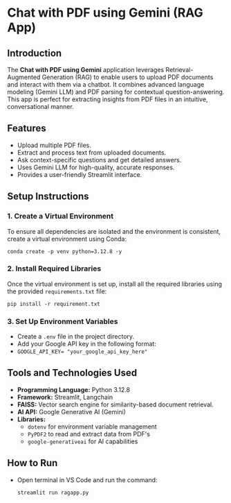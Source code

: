 # Chat with PDF using Gemini (RAG App)

## Introduction
The **Chat with PDF using Gemini** application leverages Retrieval-Augmented Generation (RAG) to enable users to upload PDF documents and interact with them via a chatbot. It combines advanced language modeling (Gemini LLM) and PDF parsing for contextual question-answering. This app is perfect for extracting insights from PDF files in an intuitive, conversational manner.

## Features
- Upload multiple PDF files.
- Extract and process text from uploaded documents.
- Ask context-specific questions and get detailed answers.
- Uses Gemini LLM for high-quality, accurate responses.
- Provides a user-friendly Streamlit interface.

## Setup Instructions

### 1. Create a Virtual Environment
To ensure all dependencies are isolated and the environment is consistent, create a virtual environment using Conda:

`conda create -p venv python=3.12.8 -y`

### 2. Install Required Libraries
Once the virtual environment is set up, install all the required libraries using the provided `requirements.txt` file:

`pip install -r requirement.txt`

### 3. Set Up Environment Variables
- Create a `.env` file in the project directory.
- Add your Google API key in the following format:
- 
  `GOOGLE_API_KEY= "your_google_api_key_here"`
  
## Tools and Technologies Used
- **Programming Language:** Python 3.12.8
- **Framework:** Streamlit, Langchain
- **FAISS:** Vector search engine for similarity-based document retrieval.
- **AI API:** Google Generative AI (Gemini)
- **Libraries:**
  - `dotenv` for environment variable management
  - `PyPDF2` to read and extract data from PDF's
  - `google-generativeai` for AI capabilities

## How to Run
- Open terminal in VS Code and run the command:
   
   `streamlit run ragapp.py`

